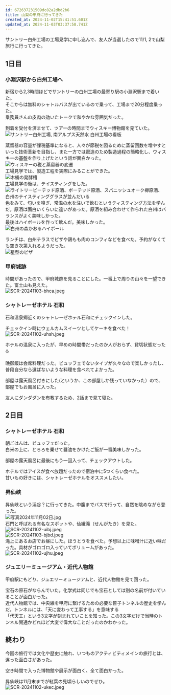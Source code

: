 ```yaml
---
id: 672637231509dc82a2dbd2b6
title: 山梨の甲府に行ってきた
created_at: 2024-11-02T15:41:51.601Z
updated_at: 2024-11-03T03:37:58.741Z
---
```


<p>サントリー白州工場の工場見学に申し込んで、友人が当選したので11/1, 2で山梨旅行に行ってきた。</p>
<h2>1日目</h2>
<h3>小淵沢駅から白州工場へ</h3>
<p>新宿から2,3時間ほどでサントリーの白州工場の最寄り駅の小淵沢駅まで着いた。<br/>
そこからは無料のシャトルバスが出ているので乗って、工場まで20分程度乗った。<br/>
乗務員さんの皮肉の効いたトークで和やかな雰囲気だった。</p>
<p>到着を受付を済ませて、ツアーの時間までウィスキー博物館を見ていた。<br/>
<img alt="サントリー白州工場, 南アルプス天然水 白州工場の看板" src="IMG_0497.JPG"/></p>
<p>蒸留器の容量が課税基準になると、人々が節税を図るために蒸留回数を増やすといった技術革新を目指し、また一方では密造のため製造過程の簡略化し、ウィスキーの基盤を作り上げたという話が面白かった。<br/>
<img alt="ウィスキーの税と蒸留器の変遷" src="SCR-20241102-uowh.jpeg"/><br/>
工場見学では、製造工程を実際にみることができた。<br/>
<img alt="木桶の発酵槽" src="SCR-20241102-uqug.jpeg"/><br/>
工場見学の後は、テイスティングをした。<br/>
<img alt="ライトリーピーテッド原酒、ポーテッド原酒、スパニッシュオーク樽原酒、白州のテイスティンググラスが並んだいる" src="SCR-20241102-uhjq.jpeg"/><br/>
色をみて、匂いを嗅ぎ、常温の水を注いで飲むというティスティング方法を学んだ。原酒は面白いくらいに違いがあった。原酒を組み合わせて作られた白州はバランスがよく美味しかった。<br/>
最後はハイボールを作って飲んだ。美味しかった。<br/>
<img alt="白州の森かおるハイボール" src="SCR-20241102-ujqg.jpeg"/></p>
<p>ランチは、白州テラスでピザや鶏もも肉のコンフィなどを食べた。予約がなくても空き次第入れるようだった。<br/>
<img alt="星型のピザ" src="SCR-20241102-ugyp.jpeg"/></p>
<h3>甲府城跡</h3>
<p>時間があったので、甲府城跡を見ることにした。一番上で周りの山々を一望できた。富士山も見えた。<br/>
<img alt="SCR-20241103-bhca.jpeg" src="SCR-20241103-bhca.jpeg"/></p>
<h3>シャトレーゼホテル 石和</h3>
<p>石和温泉郷近くのシャトレーゼホテル石和にチェックインした。</p>
<p>チェックイン時にウェルカムスイーツとしてケーキを食べた！<br/>
<img alt="SCR-20241102-uhsh.jpeg" src="SCR-20241102-uhsh.jpeg"/></p>
<p>ホテルの温泉に入ったが、早めの時間帯だったのか人がおらず、貸切状態だった♨️</p>
<p>晩御飯は会席料理だった。ビュッフェでないタイプが久々なので楽しかったし、普段自分なら選ばないような料理を食べれてよかった。</p>
<p>部屋は露天風呂付きにした(というか、この部屋しか残っていなかった）ので、部屋でもお風呂に入った。</p>
<p>友人にダンダダンを布教するため、2話まで見て寝た。</p>
<h2>2日目</h2>
<h3>シャトレーゼホテル 石和</h3>
<p>朝ごはんは、ビュッフェだった。<br/>
白米の上に、とろろを乗せて醤油をかけたご飯が一番美味しかった。</p>
<p>部屋の露天風呂に最後にもう一回入って、チェックアウトした。</p>
<p>ホテルではアイスが食べ放題だったので宿泊中に5つくらい食べた。<br/>
甘いもの好きには、シャトレーゼホテルをオススメしたい。</p>
<h3>昇仙峡</h3>
<p>昇仙峡という渓谷？に行ってきた。中腹までバスで行って、自然を眺めながら登った。<br/>
<img alt="写真2024年11月02日.jpg" src="%E5%86%99%E7%9C%9F2024%E5%B9%B411%E6%9C%8802%E6%97%A5.jpg"/><br/>
石門と呼ばれる有名なスポットや、仙娥滝（せんがたき）を見た。<br/>
<img alt="SCR-20241102-uibj.jpeg" src="SCR-20241102-uibj.jpeg"/><br/>
<img alt="SCR-20241103-bjbd.jpeg" src="SCR-20241103-bjbd.jpeg"/><br/>
滝上にあるお店でお昼にした。ほうとうを食べた。予想以上に味噌汁に近い味だった。具材がゴロゴロ入っていてボリュームがあった。<br/>
<img alt="SCR-20241102-ujhu.jpeg" src="SCR-20241102-ujhu.jpeg"/></p>
<h3>ジュエリーミュージアム・近代人物館</h3>
<p>甲府駅にもどり、ジュエリーミュージアムと、近代人物館を見て回った。</p>
<p>宝石の原石がならんでいた。化学式は同じでも宝石としては別の名前が付いていることが面白かった。<br/>
近代人物館では、中央線を甲府に繋げるための必要な笹子トンネルの歴史を学んだ。トンネルには、「天に変わって工事する」を意味する<br/>
「代天工」という3文字が刻まれていことを知った。この3文字だけで当時のトンネル開通かどれほど大変で偉大なことだったのかわかった。</p>
<h2>終わり</h2>
<p>今回の旅行では文化や歴史に触れ、いつものアクティビティメインの旅行とは、違った面白さがあった。</p>
<p>空き時間で入った博物館や展示が面白く、全て面白かった。</p>
<p>昇仙峡は11月末までが紅葉の見頃らしいのでぜひ。<br/>
<img alt="SCR-20241102-ukec.jpeg" src="SCR-20241102-ukec.jpeg"/></p>
